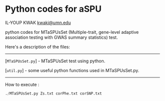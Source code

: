 Python codes for aSPU
=========================

IL-YOUP KWAK <kwaki@umn.edu>

python codes for MTaSPUsSet (Multiple-trait, gene-level adaptive association testing
  with GWAS summary statistics) test.


Here's a description of the files:

---

[`MTaSPUsSet.py`] - MTaSPUsSet test using python. 

[`util.py`] - some useful python functions used in MTaSPUsSet.py.

---


How to execute :
```py
./MTaSPUsSet.py Zs.txt corPhe.txt corSNP.txt 
```

